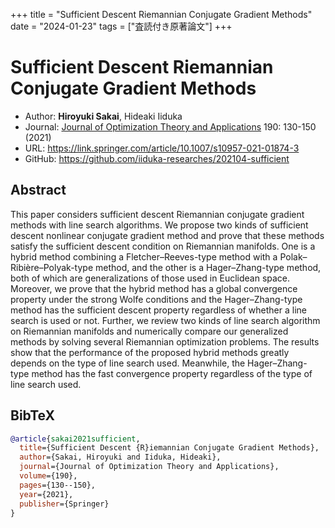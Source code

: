 +++
title = "Sufficient Descent Riemannian Conjugate Gradient Methods"
date = "2024-01-23"
tags = ["査読付き原著論文"]
+++

# Sufficient Descent Riemannian Conjugate Gradient Methods
- Author: **Hiroyuki Sakai**, Hideaki Iiduka
- Journal: [Journal of Optimization Theory and Applications](https://link.springer.com/journal/10957) 190: 130-150 (2021)
- URL: https://link.springer.com/article/10.1007/s10957-021-01874-3
- GitHub: https://github.com/iiduka-researches/202104-sufficient

## Abstract
This paper considers sufficient descent Riemannian
conjugate gradient methods with line search algorithms.
We propose two kinds of sufficient descent nonlinear
conjugate gradient method and prove that
these methods satisfy the sufficient descent condition on Riemannian manifolds.
One is a hybrid method combining a Fletcher–Reeves-type
method with a Polak–Ribière–Polyak-type method,
and the other is a Hager–Zhang-type method, both of
which are generalizations of those used in Euclidean space.
Moreover, we prove that the hybrid method has a global
convergence property under the strong Wolfe conditions
and the Hager–Zhang-type method has the sufficient descent
property regardless of whether a line search is used or not.
Further, we review two kinds of line search algorithm
on Riemannian manifolds and numerically compare our
generalized methods by solving several Riemannian optimization problems.
The results show that the performance of the proposed hybrid methods greatly depends
on the type of line search used. Meanwhile, the Hager–Zhang-type method has the fast
convergence property regardless of the type of line search used.

## BibTeX
```bibtex
@article{sakai2021sufficient,
  title={Sufficient Descent {R}iemannian Conjugate Gradient Methods},
  author={Sakai, Hiroyuki and Iiduka, Hideaki},
  journal={Journal of Optimization Theory and Applications},
  volume={190},
  pages={130--150},
  year={2021},
  publisher={Springer}
}
```